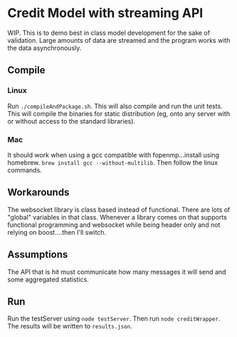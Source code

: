 # Credit Model with streaming API
WIP.  This is to demo best in class model development for the sake of validation.  Large amounts of data are streamed and the program works with the data asynchronously.  

## Compile 

### Linux

Run `./compileAndPackage.sh`.  This will also compile and run the unit tests.  This will compile the binaries for static distribution (eg, onto any server with or without access to the standard libraries).

### Mac

It should work when using a gcc compatible with fopenmp...install using homebrew.  `brew install gcc --without-multilib`.  Then follow the linux commands.


## Workarounds

The websocket library is class based instead of functional.  There are lots of "global" variables in that class.  Whenever a library comes on that supports functional programming and websocket while being header only and not relying on boost....then I'll switch.  

## Assumptions

The API that is hit must communicate how many messages it will send and some aggregated statistics.

## Run

Run the testServer using `node testServer`.  Then run `node creditWrapper`.  The results will be written to `results.json`.  



